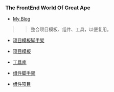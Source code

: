 ### The FrontEnd World Of Great Ape

- [My Blog](https://muzhidong.github.io)

<!--
- My WeChat Official Account
  
  ![微信公众号](./wechatOfficialAccount.png)
-->

>>整合项目模板、组件、工具，以便复用。

- [项目模板脚手架](https://muzhidong.github.io/muzhidong/pj-cli)

- [项目模板](https://muzhidong.github.io/muzhidong/pj-templates)

- [工具库](https://muzhidong.github.io/muzhidong/util)

- [组件脚手架](https://muzhidong.github.io/muzhidong/component-cli)

- [组件项目](https://muzhidong.github.io/muzhidong/lib-components)
